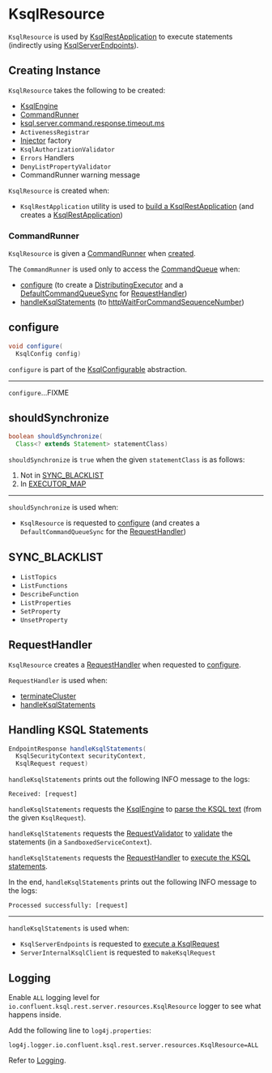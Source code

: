 # KsqlResource

`KsqlResource` is used by [KsqlRestApplication](KsqlRestApplication.md#ksqlResource) to execute statements (indirectly using [KsqlServerEndpoints](KsqlServerEndpoints.md#ksqlResource)).

## Creating Instance

`KsqlResource` takes the following to be created:

* <span id="ksqlEngine"> [KsqlEngine](../KsqlEngine.md)
* [CommandRunner](#commandRunner)
* <span id="distributedCmdResponseTimeout"> [ksql.server.command.response.timeout.ms](KsqlRestConfig.md#ksql.server.command.response.timeout.ms)
* <span id="activenessRegistrar"> `ActivenessRegistrar`
* <span id="injectorFactory"> [Injector](../Injector.md) factory
* <span id="authorizationValidator"> `KsqlAuthorizationValidator`
* <span id="errorHandler"> `Errors` Handlers
* <span id="denyListPropertyValidator"> `DenyListPropertyValidator`
* <span id="commandRunnerWarning"> CommandRunner warning message

`KsqlResource` is created when:

* `KsqlRestApplication` utility is used to [build a KsqlRestApplication](KsqlRestApplication.md#buildApplication) (and creates a [KsqlRestApplication](KsqlRestApplication.md#ksqlResource))

### <span id="commandRunner"> CommandRunner

`KsqlResource` is given a [CommandRunner](CommandRunner.md) when [created](#creating-instance).

The `CommandRunner` is used only to access the [CommandQueue](CommandRunner.md#getCommandQueue) when:

* [configure](#configure) (to create a [DistributingExecutor](DistributingExecutor.md) and a [DefaultCommandQueueSync](DefaultCommandQueueSync.md) for [RequestHandler](RequestHandler.md))
* [handleKsqlStatements](#handleKsqlStatements) (to [httpWaitForCommandSequenceNumber](CommandStoreUtil.md#httpWaitForCommandSequenceNumber))

## <span id="configure"> configure

```java
void configure(
  KsqlConfig config)
```

`configure` is part of the [KsqlConfigurable](KsqlConfigurable.md#configure) abstraction.

---

`configure`...FIXME

## <span id="shouldSynchronize"> shouldSynchronize

```java
boolean shouldSynchronize(
  Class<? extends Statement> statementClass)
```

`shouldSynchronize` is `true` when the given `statementClass` is as follows:

1. Not in [SYNC_BLACKLIST](#SYNC_BLACKLIST)
1. In [EXECUTOR_MAP](CustomExecutors.md#EXECUTOR_MAP)

---

`shouldSynchronize` is used when:

* `KsqlResource` is requested to [configure](#configure) (and creates a `DefaultCommandQueueSync` for the [RequestHandler](#handler))

## <span id="SYNC_BLACKLIST"> SYNC_BLACKLIST

* `ListTopics`
* `ListFunctions`
* `DescribeFunction`
* `ListProperties`
* `SetProperty`
* `UnsetProperty`

## <span id="handler"> RequestHandler

`KsqlResource` creates a [RequestHandler](RequestHandler.md) when requested to [configure](#configure).

`RequestHandler` is used when:

* [terminateCluster](#terminateCluster)
* [handleKsqlStatements](#handleKsqlStatements)

## <span id="handleKsqlStatements"> Handling KSQL Statements

```java
EndpointResponse handleKsqlStatements(
  KsqlSecurityContext securityContext,
  KsqlRequest request)
```

`handleKsqlStatements` prints out the following INFO message to the logs:

```text
Received: [request]
```

`handleKsqlStatements` requests the [KsqlEngine](#ksqlEngine) to [parse the KSQL text](../KsqlEngine.md#parse) (from the given `KsqlRequest`).

`handleKsqlStatements` requests the [RequestValidator](#validator) to [validate](RequestValidator.md#validate) the statements (in a `SandboxedServiceContext`).

`handleKsqlStatements` requests the [RequestHandler](#handler) to [execute the KSQL statements](RequestHandler.md#execute).

In the end, `handleKsqlStatements` prints out the following INFO message to the logs:

```text
Processed successfully: [request]
```

---

`handleKsqlStatements` is used when:

* `KsqlServerEndpoints` is requested to [execute a KsqlRequest](KsqlServerEndpoints.md#executeKsqlRequest)
* `ServerInternalKsqlClient` is requested to `makeKsqlRequest`

## Logging

Enable `ALL` logging level for `io.confluent.ksql.rest.server.resources.KsqlResource` logger to see what happens inside.

Add the following line to `log4j.properties`:

```text
log4j.logger.io.confluent.ksql.rest.server.resources.KsqlResource=ALL
```

Refer to [Logging](../logging.md).
